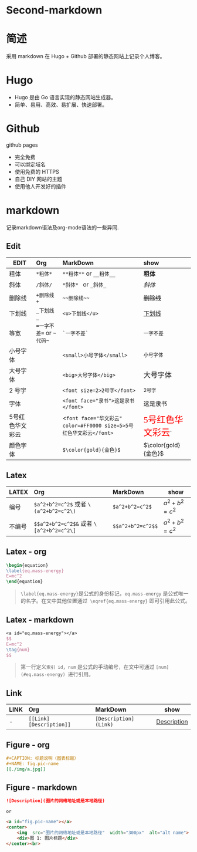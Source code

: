 # Second-markdown


# 简述

采用 markdown 在 Hugo + Github 部署的静态网站上记录个人博客。

# Hugo

- Hugo 是由 Go 语言实现的静态网站生成器。
- 简单、易用、高效、易扩展、快速部署。

# Github

github pages

- 完全免费
- 可以绑定域名
- 使用免费的 HTTPS
- 自己 DIY 网站的主题
- 使用他人开发好的插件

# markdown

记录markdown语法及org-mode语法的一些异同.

## Edit
EDIT|Org|MarkDown|show
-|:-|:-|:-
粗体|`*粗体*` | `**粗体**` or `__粗体__`|**粗体**
斜体 | `/斜体/` | `*斜体* ` or `_斜体_`|*斜体*
 删除线 | `+删除线+` | `~~删除线~~` |~~删除线~~
下划线 | `_下划线_` | `<u>下划线</u>` |<u>下划线</u>
等宽 | `=一字不差=` or `~代码~` | `` `一字不差` `` |`一字不差`
小号字体 |  | `<small>小号字体</small>` |<small>小号字体</small> 
大号字体 | | `<big>大号字体</big>` | <big>大号字体</big>
2 号字 |  | `<font size=2>2号字</font>` | <font size=2>2号字</font>
字体 |  | `<font face="隶书">这是隶书</font>` | <font face="隶书">这是隶书</font>
5号红色华文彩云 |  | <`font face="华文彩云" color=#FF0000 size=5>5号红色华文彩云</font>` | <font face="华文彩云" color=#FF0000 size=5>5号红色华文彩云</font>`
颜色字体 | | `$\color{gold}{金色}$` | $\color{gold}{金色}$

## Latex
LATEX |Org|MarkDown|show
-|:-|:-|-
编号| `$a^2+b^2=c^2$` 或者 `\(a^2+b^2=c^2\)`| `$a^2+b^2=c^2$`|$a^2+b^2=c^2$
不编号| `$$a^2+b^2=c^2$&` 或者 `\[a^2+b^2=c^2\]`| `$$a^2+b^2=c^2$$`|$a^2+b^2=c^2$

## Latex - org
```latex
\begin{equation}
\label{eq.mass-energy}
E=mc^2
\end{equation}
```
>`\label{eq.mass-energy}`是公式的身份标记，`eq.mass-energy` 是公式唯一的名字。在文中其他位置通过` \eqref{eq.mass-energy}` 即可引用此公式。

## Latex - markdown
```latex
<a id="eq.mass-energy"></a>
$$
E=mc^2
\tag{num}
$$
```
>第一行定义`索引 id`，`num` 是公式的手动编号，在文中可通过 `[num](#eq.mass-energy) `进行引用。

## Link
LINK |Org|MarkDown|show
-|:-|:-|-
-|`[[Link][Description]]`| `[Description](Link)`|[Description](Link)

## Figure - org
```org
#+CAPTION: 标题说明（图表标题）
#+NAME: fig.pic-name
[[./img/a.jpg]]
```

## Figure - markdown
```markdown
![Description](图片的网络地址或是本地路径)
```
`or`
```markdown
<a id="fig.pic-name"></a>
<center>
    <img  src="图片的网络地址或是本地路径"  width="300px"  alt="alt name">
    <div>图 1: 图片标题</div>
</center><br>
```

